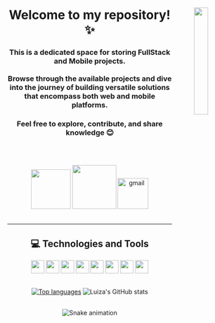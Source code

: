 <div align="center" >
	<img align="right" src="https://octocat-generator-assets.githubusercontent.com/my-octocat-1621019343670.png" width='25%'/>
	<div align="left" >
		<h1 align="center" >Welcome to my repository! ✨</h1>
		<h3 align="center" > 
This is a dedicated space for storing FullStack and Mobile projects.
			<br></br>
	Browse through the available projects and dive into the journey of building versatile solutions that encompass both web and mobile platforms. 
		</h3>
  <h3 align="center" > 
	   Feel free to explore, contribute, and share knowledge 😊
  </h3>
		
</div>	

<br></br>
<div align="center">
	
  <a href="https://www.linkedin.com/in/luizamarlene">
  <img alt="" src="https://img.shields.io/badge/LinkedIn-0077B5?style=for-the-badge&logo=linkedin&logoColor=white" width="90"/></a>
  <a href="https://www.instagram.com/tuiza_99/">
  <img alt="" src="https://img.shields.io/badge/Instagram-E4405F?style=for-the-badge&logo=instagram&logoColor=white" width="100"/></a>
  <a href='mailto:luiza8.marlene@gmail.com'>
  <img alt="gmail" src="https://img.shields.io/badge/Gmail-D14836?style=for-the-badge&logo=gmail&logoColor=white" width="70"//></a>

		
</div>
</br>

---  


## 💻 Technologies and Tools
	
<div align='center'>
<img src = "https://cdn.jsdelivr.net/gh/devicons/devicon/icons/javascript/javascript-original.svg" width='30' />
<img src = "https://cdn.jsdelivr.net/gh/devicons/devicon/icons/css3/css3-plain-wordmark.svg" width='30' />
<img src = "https://cdn.jsdelivr.net/gh/devicons/devicon/icons/html5/html5-plain-wordmark.svg" width='30' />


<img src = "https://cdn.jsdelivr.net/gh/devicons/devicon/icons/canva/canva-original.svg" width='30' />
<img src = "https://cdn.jsdelivr.net/gh/devicons/devicon/icons/figma/figma-original.svg" width='30' />


<img src = "https://cdn.jsdelivr.net/gh/devicons/devicon/icons/react/react-original-wordmark.svg" width='30' />
<img src = "https://cdn.jsdelivr.net/gh/devicons/devicon/icons/android/android-original-wordmark.svg" width='30' />
<img src = "https://cdn.jsdelivr.net/gh/devicons/devicon/icons/arduino/arduino-original-wordmark.svg" width='30' />

	

</div>

##
[![Top languages](https://github-readme-stats.vercel.app/api/top-langs/?username=tuiza&layout=compact&theme=radical&locale=pt-br)](https://github.com/luizamarlene/github-readme-stats)
![Luiza's GitHub stats](https://github-readme-stats.vercel.app/api?username=tuiza&show_icons=true&theme=radical&count_private=true&hide=p&locale=pt-br)
<br></br>


![Snake animation](https://github.com/tuiza/tuiza/blob/output/github-contribution-grid-snake.svg)


  



